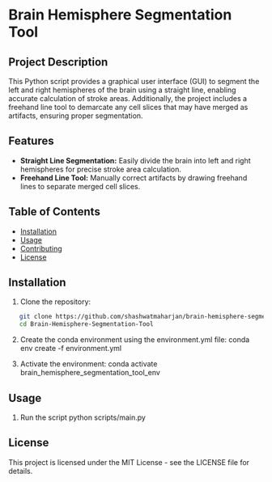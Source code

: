# Brain Hemisphere Segmentation Tool

## Project Description
This Python script provides a graphical user interface (GUI) to segment the left and right hemispheres of the brain using a straight line, enabling accurate calculation of stroke areas. Additionally, the project includes a freehand line tool to demarcate any cell slices that may have merged as artifacts, ensuring proper segmentation.

## Features
- **Straight Line Segmentation:** Easily divide the brain into left and right hemispheres for precise stroke area calculation.
- **Freehand Line Tool:** Manually correct artifacts by drawing freehand lines to separate merged cell slices.

## Table of Contents

- [Installation](#installation)
- [Usage](#usage)
- [Contributing](#contributing)
- [License](#license)

## Installation
1. Clone the repository:
```bash
   git clone https://github.com/shashwatmaharjan/brain-hemisphere-segmentation-tool.git
   cd Brain-Hemisphere-Segmentation-Tool
   ```

2. Create the conda environment using the environment.yml file:
conda env create -f environment.yml

3. Activate the environment:
conda activate brain_hemisphere_segmentation_tool_env

## Usage

1. Run the script
python scripts/main.py

## License

This project is licensed under the MIT License - see the LICENSE file for details.
